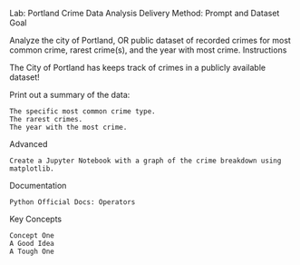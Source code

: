 Lab: Portland Crime Data Analysis
Delivery Method: Prompt and Dataset
Goal

Analyze the city of Portland, OR public dataset of recorded crimes for most common crime, rarest crime(s), and the year with most crime.
Instructions

The City of Portland has keeps track of crimes in a publicly available dataset!

Print out a summary of the data:

    The specific most common crime type.
    The rarest crimes.
    The year with the most crime.

Advanced

    Create a Jupyter Notebook with a graph of the crime breakdown using matplotlib.

Documentation

    Python Official Docs: Operators

Key Concepts

    Concept One
    A Good Idea
    A Tough One
